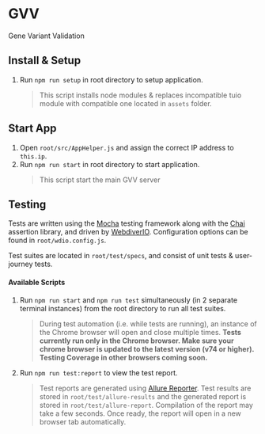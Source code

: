 # GVV
Gene Variant Validation

## Install & Setup
1. Run `npm run setup` in root directory to setup application.
   > This script installs node modules & replaces incompatible tuio module with compatible one located in `assets` folder.

## Start App
1. Open `root/src/AppHelper.js` and assign the correct IP address to `this.ip`.
2. Run `npm run start` in root directory to start application.
   > This script start the main GVV server

## Testing
Tests are written using the [Mocha](https://mochajs.org/) testing framework along with the [Chai](https://www.chaijs.com/) assertion library, and driven by [WebdiverIO](https://webdriver.io/). Configuration options can be found in `root/wdio.config.js`.

Test suites are located in `root/test/specs`, and consist of unit tests & user-journey tests.

#### Available Scripts
1. Run `npm run start` and `npm run test` simultaneously (in 2 separate terminal instances) from the root directory to run all test suites.
   > During test automation (i.e. while tests are running), an instance of the Chrome browser will open and close multiple times.
   > **Tests currently run only in the Chrome browser. Make sure your chrome browser is updated to the latest version (v74 or higher). Testing Coverage in other browsers coming soon.**
   
2. Run `npm run test:report` to view the test report.
   > Test reports are generated using [Allure Reporter](https://docs.qameta.io/allure/).
   > Test results are stored in `root/test/allure-results` and the generated report is stored in `root/test/allure-report`.
   > Compilation of the report may take a few seconds. Once ready, the report will open in a new browser tab automatically.
